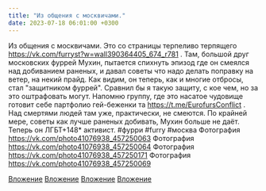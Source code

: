 ```yaml
---
title: "Из общения с москвичами."
date: 2023-07-18 06:01:00 +0300
---
```


Из общения с москвичами.
Это со страницы терпеливо терпящего https://vk.com/furryst?w=wall390364405_674_r781 . Там, большой друг московских фуррей Мухин, пытается спихнуть эпизод где он смеялся над добиванием раненых, и давал советы что надо делать поправку на ветер, на некий прайд.
Как видим, он теперь, как и многие отбросы, стал "защитником фуррей". Сравнил бы я такую защиту, с кое чем, но за это оштрафовать могут.
Напомню группу, где это насатое чудовище готовит себе партфолио гей-беженки та https://t.me/EurofursConflict . Над смертями людей там уже, практически, не смеются. По крайней мере, советы как лучше раненых добивать, Мухин больше не даёт. Теперь он ЛГБТ+148* активист.
#фурри #furry #москва
Фотография
https://vk.com/photo41076938_457250063
Фотография
https://vk.com/photo41076938_457250064
Фотография
https://vk.com/photo41076938_457250171
Фотография
https://vk.com/photo41076938_457250069

[Вложение](https://vk.com/photo41076938_457250063)
[Вложение](https://vk.com/photo41076938_457250064)
[Вложение](https://vk.com/photo41076938_457250171)
[Вложение](https://vk.com/photo41076938_457250069)
